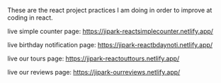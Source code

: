 These are the react project practices I am doing in order to improve at coding in react.


live simple counter page: https://jipark-reactsimplecounter.netlify.app/

live birthday notification page: https://jipark-reactbdaynoti.netlify.app/

live our tours page: https://jipark-reactouttours.netlify.app/

live our reviews page: https://jipark-ourreviews.netlify.app/